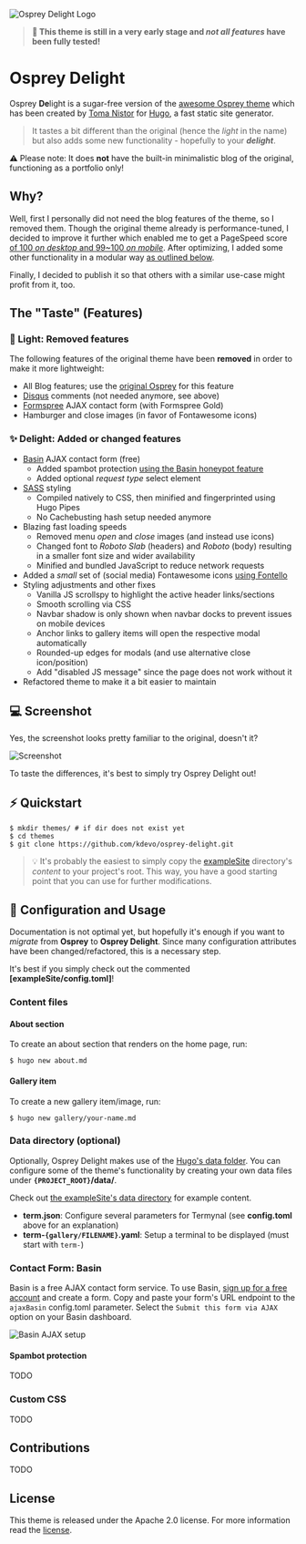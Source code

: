 ![Osprey Delight Logo](https://raw.githubusercontent.com/kdevo/osprey-delight/master/images/osprey-delight-logo.png)

> **:construction: This theme is still in a very early stage and *not all features* have been fully tested!**

# Osprey **De**light
Osprey **De**light is a sugar-free version of the [awesome Osprey theme](https://github.com/tomanistor/osprey) which has been created by [Toma Nistor](https://tomanistor.com/) for [Hugo](https://gohugo.io/), a fast static site generator.

> It tastes a bit different than the original (hence the *light* in the name) but also adds some new functionality - hopefully to your ***delight***.

:warning: Please note: It does **not** have the built-in minimalistic blog of the original, functioning as a portfolio only!

## Why?
Well, first I personally did not need the blog features of the theme, so I removed them.
Though the original theme already is performance-tuned, I decided to improve it further which enabled me to get a PageSpeed score [of 100 *on desktop* and 99~100 *on mobile*](https://developers.google.com/speed/pagespeed/insights/?url=https%3A%2F%2Fkdevo.github.io). After optimizing, I added some other functionality in a modular way [as outlined below](#the-taste-features).

Finally, I decided to publish it so that others with a similar use-case might profit from it, too.

## The "Taste" (Features)

### :low_brightness: Light: **Removed** features

The following features of the original theme have been **removed** in order to make it more lightweight:

- All Blog features; use the [original Osprey](https://github.com/tomanistor/osprey) for this feature
- [Disqus](https://disqus.com) comments (not needed anymore, see above)
- [Formspree](https://formspree.io) AJAX contact form (with Formspree Gold)
- Hamburger and close images (in favor of Fontawesome icons)

### :sparkles: Delight: **Added** or **changed** features

* [Basin](https://usebasin.com/) AJAX contact form (free)
  * Added spambot protection [using the Basin honeypot feature](https://usebasin.com/docs/features/spam-filtering)
  * Added optional *request type* select element
* [SASS](http://sass-lang.com/) styling
  * Compiled natively to CSS, then minified and fingerprinted using Hugo Pipes
  * No Cachebusting hash setup needed anymore
* Blazing fast loading speeds
  * Removed menu *open* and *close* images (and instead use icons)
  * Changed font to *Roboto Slab* (headers) and *Roboto* (body) resulting in a smaller font size and wider availability
  * Minified and bundled JavaScript to reduce network requests
* Added a *small* set of (social media) Fontawesome icons [using Fontello](http://fontello.com/)
* Styling adjustments and other fixes
  * Vanilla JS scrollspy to highlight the active header links/sections
  * Smooth scrolling via CSS
  * Navbar shadow is only shown when navbar docks to prevent issues on mobile devices
  * Anchor links to gallery items will open the respective modal automatically
  * Rounded-up edges for modals (and use alternative close icon/position)
  * Add "disabled JS message" since the page does not work without it
* Refactored theme to make it a bit easier to maintain

## :computer: Screenshot

Yes, the screenshot looks pretty familiar to the original, doesn't it?

![Screenshot](https://raw.githubusercontent.com/kdevo/osprey-delight/master/images/tn.png)

To taste the differences, it's best to simply try Osprey Delight out!

## :zap: Quickstart

```console
$ mkdir themes/ # if dir does not exist yet
$ cd themes
$ git clone https://github.com/kdevo/osprey-delight.git
```

> :bulb: It's probably the easiest to simply copy the [exampleSite](/exampleSite) directory's *content* to your project's root.
> This way, you have a good starting point that you can use for further modifications.

## :wrench: Configuration and Usage

Documentation is not optimal yet, but hopefully it's enough if you want to *migrate* from **Osprey** to **Osprey Delight**.
Since many configuration attributes have been changed/refactored, this is a necessary step.

It's best if you simply check out the commented **[exampleSite/config.toml]**!

### Content files

#### About section
To create an about section that renders on the home page, run:

```console
$ hugo new about.md
```

#### Gallery item

To create a new gallery item/image, run:

```console
$ hugo new gallery/your-name.md
```

### Data directory (optional)

Optionally, Osprey Delight makes use of the [Hugo's data folder](https://gohugo.io/templates/data-templates/#the-data-folder).
You can configure some of the theme's functionality by creating your own data files under **`{PROJECT_ROOT}`/data/**.

Check out [the exampleSite's data directory](/exampleSite/data/) for example content.

- **term.json**: Configure several parameters for Termynal (see **config.toml** above for an explanation)
- **term-`{gallery/FILENAME}`.yaml**: Setup a terminal to be displayed (must start with `term-`)

### Contact Form: Basin

Basin is a free AJAX contact form service. To use Basin, [sign up for a free account](https://usebasin.com/users/sign_up) and create a form. Copy and paste your form's URL endpoint to the `ajaxBasin` config.toml parameter. Select the `Submit this form via AJAX` option on your Basin dashboard.

![Basin AJAX setup](https://raw.githubusercontent.com/kdevo/osprey-delight/master/images/basin-ajax-setup.png)

#### Spambot protection

TODO

### Custom CSS

TODO

## Contributions

TODO

## License
This theme is released under the Apache 2.0 license. For more information read the [license](https://github.com/kdevo/osprey-delight/blob/master/LICENSE.md).
